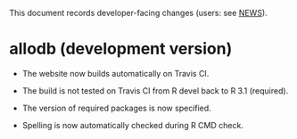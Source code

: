 This document records developer-facing changes (users: see [NEWS](../NEWS.md)).

# allodb (development version)

* The website now builds automatically on Travis CI.

* The build is not tested on Travis CI from R devel back to R 3.1 (required).

* The version of required packages is now specified.

* Spelling is now automatically checked during R CMD check.
